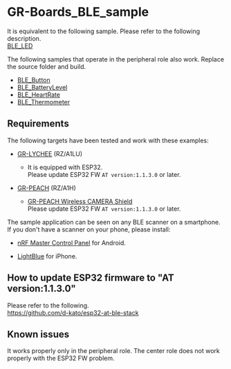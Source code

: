 # GR-Boards_BLE_sample
It is equivalent to the following sample. Please refer to the following description.  
[BLE_LED](https://github.com/ARMmbed/mbed-os-example-ble/blob/master/BLE_LED)

The following samples that operate in the peripheral role also work. Replace the source folder and build.  
- [BLE_Button](https://github.com/ARMmbed/mbed-os-example-ble/blob/master/BLE_Button)  
- [BLE_BatteryLevel](https://github.com/ARMmbed/mbed-os-example-ble/blob/master/BLE_BatteryLevel)  
- [BLE_HeartRate](https://github.com/ARMmbed/mbed-os-example-ble/blob/master/BLE_HeartRate)  
- [BLE_Thermometer](https://github.com/ARMmbed/mbed-os-example-ble/blob/master/BLE_Thermometer)  


## Requirements
The following targets have been tested and work with these examples:

- [GR-LYCHEE](https://os.mbed.com/platforms/Renesas-GR-LYCHEE/) (RZ/A1LU)  
  - It is equipped with ESP32.  
    Please update ESP32 FW ``AT version:1.1.3.0`` or later.  


- [GR-PEACH](https://os.mbed.com/platforms/Renesas-GR-PEACH/)  (RZ/A1H)
  - [GR-PEACH Wireless CAMERA Shield](https://www.core.co.jp/product/m2m/gr-peach/audio-camera.html)  
    Please update ESP32 FW ``AT version:1.1.3.0`` or later.  


The sample application can be seen on any BLE scanner on a smartphone. If you don't have a scanner on your phone, please install:

- [nRF Master Control Panel](https://play.google.com/store/apps/details?id=no.nordicsemi.android.mcp) for Android.

- [LightBlue](https://itunes.apple.com/gb/app/lightblue-bluetooth-low-energy/id557428110?mt=8) for iPhone.


## How to update ESP32 firmware to "AT version:1.1.3.0"
Please refer to the following.  
https://github.com/d-kato/esp32-at-ble-stack


## Known issues
It works properly only in the peripheral role. The center role does not work properly with the ESP32 FW problem.  
